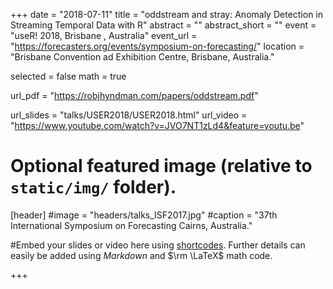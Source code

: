 +++
date = "2018-07-11"
title = "oddstream and stray:  Anomaly Detection in Streaming Temporal Data with R"
abstract = ""
abstract_short = ""
event = "useR! 2018, Brisbane , Australia"
event_url = "https://forecasters.org/events/symposium-on-forecasting/"
location = "Brisbane Convention ad Exhibition Centre, Brisbane, Australia."


selected = false
math = true

url_pdf = "https://robjhyndman.com/papers/oddstream.pdf"

url_slides = "talks/USER2018/USER2018.html"
url_video = "https://www.youtube.com/watch?v=JVO7NT1zLd4&feature=youtu.be"



# Optional featured image (relative to `static/img/` folder).
[header]
#image = "headers/talks_ISF2017.jpg"
#caption = "37th International Symposium on Forecasting Cairns, Australia."


#Embed your slides or video here using [shortcodes](https://gcushen.github.io/hugo-academic-demo/post/writing-markdown-latex/). Further details can easily be added using *Markdown* and $\rm \LaTeX$ math code. 

+++



